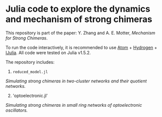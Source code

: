 # Julia code to explore the dynamics and mechanism of strong chimeras

This repository is part of the paper: Y. Zhang and A. E. Motter, _Mechanism for Strong Chimeras_.

To run the code interactively, it is recommended to use [Atom](https://atom.io) + [Hydrogen](https://atom.io/packages/hydrogen) + [IJulia](https://github.com/JuliaLang/IJulia.jl). All code were tested on Julia v1.5.2.

The repository includes:
1. `reduced_model.jl`

  _Simulating strong chimeras in two-cluster networks and their quotient networks._

2. 'optoelectronic.jl'

  _Simulating strong chimeras in small ring networks of optoelectronic oscillators._

